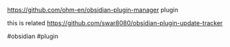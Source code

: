 https://github.com/ohm-en/obsidian-plugin-manager plugin

this is related https://github.com/swar8080/obsidian-plugin-update-tracker

#obsidian #plugin
